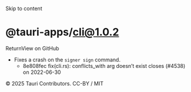 Skip to content
# @tauri-apps/cli@1.0.2
ReturnView on GitHub
  * Fixes a crash on the `signer sign` command. 
    * 8e808fec fix(cli.rs): conflicts_with arg doesn’t exist closes (#4538) on 2022-06-30


© 2025 Tauri Contributors. CC-BY / MIT
